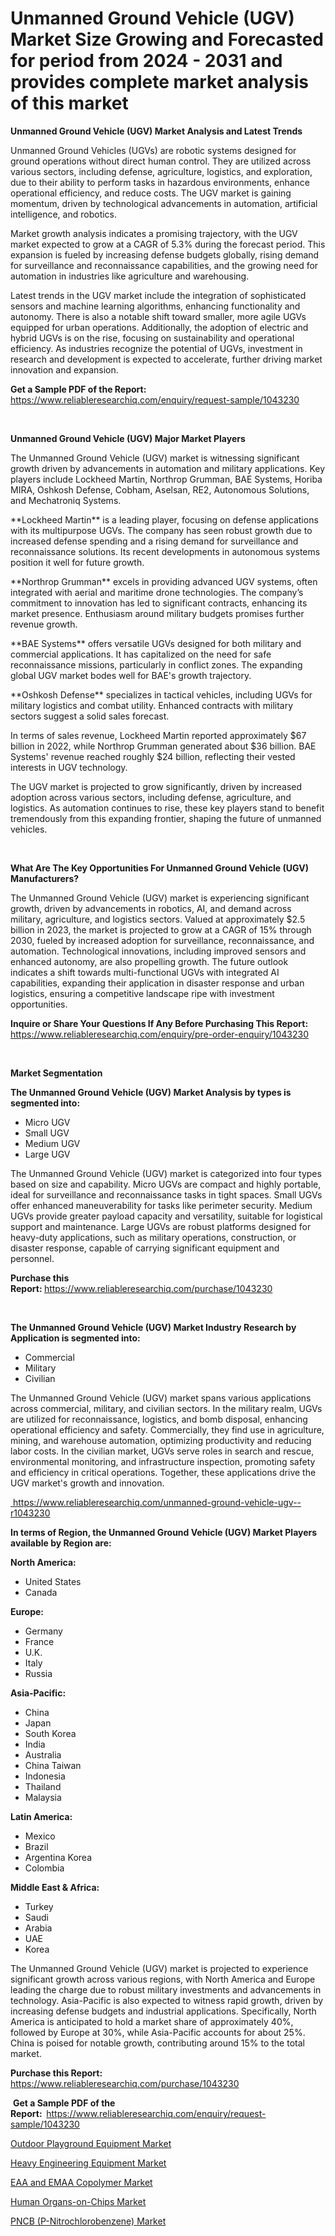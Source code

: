<p><h1>Unmanned Ground Vehicle (UGV) Market Size Growing and Forecasted for period from 2024 - 2031 and provides complete market analysis of this market</h1></p><p><strong>Unmanned Ground Vehicle (UGV) Market Analysis and Latest Trends</strong></p>
<p><p>Unmanned Ground Vehicles (UGVs) are robotic systems designed for ground operations without direct human control. They are utilized across various sectors, including defense, agriculture, logistics, and exploration, due to their ability to perform tasks in hazardous environments, enhance operational efficiency, and reduce costs. The UGV market is gaining momentum, driven by technological advancements in automation, artificial intelligence, and robotics.</p><p>Market growth analysis indicates a promising trajectory, with the UGV market expected to grow at a CAGR of 5.3% during the forecast period. This expansion is fueled by increasing defense budgets globally, rising demand for surveillance and reconnaissance capabilities, and the growing need for automation in industries like agriculture and warehousing.</p><p>Latest trends in the UGV market include the integration of sophisticated sensors and machine learning algorithms, enhancing functionality and autonomy. There is also a notable shift toward smaller, more agile UGVs equipped for urban operations. Additionally, the adoption of electric and hybrid UGVs is on the rise, focusing on sustainability and operational efficiency. As industries recognize the potential of UGVs, investment in research and development is expected to accelerate, further driving market innovation and expansion.</p></p>
<p><strong>Get a Sample PDF of the Report:&nbsp;</strong> <a href="https://www.reliableresearchiq.com/enquiry/request-sample/1043230?utm_campaign=1088&utm_medium=2&utm_source=Github&utm_content=ia&utm_term=11102024&utm_id=unmanned-ground-vehicle-ugv">https://www.reliableresearchiq.com/enquiry/request-sample/1043230</a></p>
<p>&nbsp;</p>
<p><strong>Unmanned Ground Vehicle (UGV) Major Market Players</strong></p>
<p><p>The Unmanned Ground Vehicle (UGV) market is witnessing significant growth driven by advancements in automation and military applications. Key players include Lockheed Martin, Northrop Grumman, BAE Systems, Horiba MIRA, Oshkosh Defense, Cobham, Aselsan, RE2, Autonomous Solutions, and Mechatroniq Systems.</p><p>**Lockheed Martin** is a leading player, focusing on defense applications with its multipurpose UGVs. The company has seen robust growth due to increased defense spending and a rising demand for surveillance and reconnaissance solutions. Its recent developments in autonomous systems position it well for future growth.</p><p>**Northrop Grumman** excels in providing advanced UGV systems, often integrated with aerial and maritime drone technologies. The company’s commitment to innovation has led to significant contracts, enhancing its market presence. Enthusiasm around military budgets promises further revenue growth.</p><p>**BAE Systems** offers versatile UGVs designed for both military and commercial applications. It has capitalized on the need for safe reconnaissance missions, particularly in conflict zones. The expanding global UGV market bodes well for BAE's growth trajectory.</p><p>**Oshkosh Defense** specializes in tactical vehicles, including UGVs for military logistics and combat utility. Enhanced contracts with military sectors suggest a solid sales forecast.</p><p>In terms of sales revenue, Lockheed Martin reported approximately $67 billion in 2022, while Northrop Grumman generated about $36 billion. BAE Systems' revenue reached roughly $24 billion, reflecting their vested interests in UGV technology.</p><p>The UGV market is projected to grow significantly, driven by increased adoption across various sectors, including defense, agriculture, and logistics. As automation continues to rise, these key players stand to benefit tremendously from this expanding frontier, shaping the future of unmanned vehicles.</p></p>
<p>&nbsp;</p>
<p><strong>What Are The Key Opportunities For Unmanned Ground Vehicle (UGV) Manufacturers?</strong></p>
<p><p>The Unmanned Ground Vehicle (UGV) market is experiencing significant growth, driven by advancements in robotics, AI, and demand across military, agriculture, and logistics sectors. Valued at approximately $2.5 billion in 2023, the market is projected to grow at a CAGR of 15% through 2030, fueled by increased adoption for surveillance, reconnaissance, and automation. Technological innovations, including improved sensors and enhanced autonomy, are also propelling growth. The future outlook indicates a shift towards multi-functional UGVs with integrated AI capabilities, expanding their application in disaster response and urban logistics, ensuring a competitive landscape ripe with investment opportunities.</p></p>
<p><strong>Inquire or Share Your Questions If Any Before Purchasing This Report:</strong> <a href="https://www.reliableresearchiq.com/enquiry/pre-order-enquiry/1043230?utm_campaign=1088&utm_medium=2&utm_source=Github&utm_content=ia&utm_term=11102024&utm_id=unmanned-ground-vehicle-ugv">https://www.reliableresearchiq.com/enquiry/pre-order-enquiry/1043230</a></p>
<p>&nbsp;</p>
<p><strong>Market Segmentation</strong></p>
<p><strong>The Unmanned Ground Vehicle (UGV) Market Analysis by types is segmented into:</strong></p>
<p><ul><li>Micro UGV</li><li>Small UGV</li><li>Medium UGV</li><li>Large UGV</li></ul></p>
<p><p>The Unmanned Ground Vehicle (UGV) market is categorized into four types based on size and capability. Micro UGVs are compact and highly portable, ideal for surveillance and reconnaissance tasks in tight spaces. Small UGVs offer enhanced maneuverability for tasks like perimeter security. Medium UGVs provide greater payload capacity and versatility, suitable for logistical support and maintenance. Large UGVs are robust platforms designed for heavy-duty applications, such as military operations, construction, or disaster response, capable of carrying significant equipment and personnel.</p></p>
<p><strong>Purchase this Report:&nbsp;</strong><a href="https://www.reliableresearchiq.com/purchase/1043230?utm_campaign=1088&utm_medium=2&utm_source=Github&utm_content=ia&utm_term=11102024&utm_id=unmanned-ground-vehicle-ugv">https://www.reliableresearchiq.com/purchase/1043230</a></p>
<p>&nbsp;</p>
<p><strong>The Unmanned Ground Vehicle (UGV) Market Industry Research by Application is segmented into:</strong></p>
<p><ul><li>Commercial</li><li>Military</li><li>Civilian</li></ul></p>
<p><p>The Unmanned Ground Vehicle (UGV) market spans various applications across commercial, military, and civilian sectors. In the military realm, UGVs are utilized for reconnaissance, logistics, and bomb disposal, enhancing operational efficiency and safety. Commercially, they find use in agriculture, mining, and warehouse automation, optimizing productivity and reducing labor costs. In the civilian market, UGVs serve roles in search and rescue, environmental monitoring, and infrastructure inspection, promoting safety and efficiency in critical operations. Together, these applications drive the UGV market's growth and innovation.</p></p>
<p><a href="https://www.reliableresearchiq.com/unmanned-ground-vehicle-ugv--r1043230?utm_campaign=1088&utm_medium=2&utm_source=Github&utm_content=ia&utm_term=11102024&utm_id=unmanned-ground-vehicle-ugv">&nbsp;https://www.reliableresearchiq.com/unmanned-ground-vehicle-ugv--r1043230</a></p>
<p><strong>In terms of Region, the Unmanned Ground Vehicle (UGV) Market Players available by Region are:</strong></p>
<p>
    <p> <strong> North America: </strong>
        <ul>
            <li>United States</li>
            <li>Canada</li>
        </ul>
        </p> 
    <p> <strong> Europe: </strong>
        <ul>
            <li>Germany</li>
            <li>France</li>
            <li>U.K.</li>
            <li>Italy</li>
            <li>Russia</li>
        </ul>
        </p> 
    <p> <strong> Asia-Pacific: </strong>
        <ul>
            <li>China</li>
            <li>Japan</li>
            <li>South Korea</li>
            <li>India</li>
            <li>Australia</li>
            <li>China Taiwan</li>
            <li>Indonesia</li>
            <li>Thailand</li>
            <li>Malaysia</li>
        </ul>
        </p> 
    <p> <strong> Latin America: </strong>
        <ul>
            <li>Mexico</li>
            <li>Brazil</li>
            <li>Argentina Korea</li>
            <li>Colombia</li>
        </ul>
        </p> 
    <p> <strong> Middle East & Africa: </strong>
        <ul>
            <li>Turkey</li>
            <li>Saudi</li>
            <li>Arabia</li>
            <li>UAE</li>
            <li>Korea</li>
        </ul>
    </p>
    </p>
<p><p>The Unmanned Ground Vehicle (UGV) market is projected to experience significant growth across various regions, with North America and Europe leading the charge due to robust military investments and advancements in technology. Asia-Pacific is also expected to witness rapid growth, driven by increasing defense budgets and industrial applications. Specifically, North America is anticipated to hold a market share of approximately 40%, followed by Europe at 30%, while Asia-Pacific accounts for about 25%. China is poised for notable growth, contributing around 15% to the total market.</p></p>
<p><strong>Purchase this Report: </strong><a href="https://www.reliableresearchiq.com/purchase/1043230?utm_campaign=1088&utm_medium=2&utm_source=Github&utm_content=ia&utm_term=11102024&utm_id=unmanned-ground-vehicle-ugv">https://www.reliableresearchiq.com/purchase/1043230</a></p>
<p>&nbsp;<strong>Get a Sample PDF of the Report:&nbsp;&nbsp;</strong><a href="https://www.reliableresearchiq.com/enquiry/request-sample/1043230?utm_campaign=1088&utm_medium=2&utm_source=Github&utm_content=ia&utm_term=11102024&utm_id=unmanned-ground-vehicle-ugv">https://www.reliableresearchiq.com/enquiry/request-sample/1043230</a></p>
<p><strong></strong></p>
<p><p><a href="https://issuu.com/reportprime-2/docs/outdoor-playground-equipment-market_4fb0e9391f7dd1?utm_campaign=1088&utm_medium=2&utm_source=Github&utm_content=ia&utm_term=11102024&utm_id=unmanned-ground-vehicle-ugv">Outdoor Playground Equipment Market</a></p><p><a href="https://issuu.com/reportprime-2/docs/heavy-engineering-equipment-market-_e7305d883b8e34?utm_campaign=1088&utm_medium=2&utm_source=Github&utm_content=ia&utm_term=11102024&utm_id=unmanned-ground-vehicle-ugv">Heavy Engineering Equipment Market</a></p><p><a href="https://www.linkedin.com/pulse/eaa-emaa-copolymer-market-share-new-trends-analysis-its-type-hqjzc?utm_campaign=1088&utm_medium=2&utm_source=Github&utm_content=ia&utm_term=11102024&utm_id=unmanned-ground-vehicle-ugv">EAA and EMAA Copolymer Market</a></p><p><a href="https://www.linkedin.com/pulse/human-organs-on-chips-market-size-share-analysis--pysze?utm_campaign=1088&utm_medium=2&utm_source=Github&utm_content=ia&utm_term=11102024&utm_id=unmanned-ground-vehicle-ugv">Human Organs-on-Chips Market</a></p><p><a href="https://www.linkedin.com/pulse/global-pncb-p-nitrochlorobenzene-market-trends-insights-growth-wazac?utm_campaign=1088&utm_medium=2&utm_source=Github&utm_content=ia&utm_term=11102024&utm_id=unmanned-ground-vehicle-ugv">PNCB (P-Nitrochlorobenzene) Market</a></p></p>
